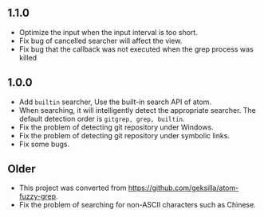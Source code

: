 ## 1.1.0
* Optimize the input when the input interval is too short.
* Fix bug of cancelled searcher will affect the view.
* Fix bug that the callback was not executed when the grep process was killed
## 1.0.0
* Add `builtin` searcher, Use the built-in search API of atom.
* When searching, it will intelligently detect the appropriate searcher. The default detection order is `gitgrep, grep, builtin`.
* Fix the problem of detecting git repository under Windows.
* Fix the problem of detecting git repository under symbolic links.
* Fix some bugs.

## Older
* This project was converted from https://github.com/geksilla/atom-fuzzy-grep.
* Fix the problem of searching for non-ASCII characters such as Chinese.
